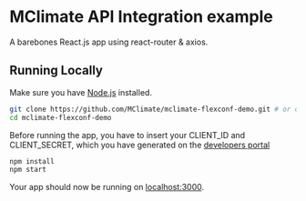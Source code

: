 # MClimate API Integration example

A barebones React.js app using react-router & axios.

## Running Locally

Make sure you have [Node.js](http://nodejs.org/) installed.

```sh
git clone https://github.com/MClimate/mclimate-flexconf-demo.git # or clone your own fork
cd mclimate-flexconf-demo
```

Before running the app, you have to insert your CLIENT_ID and CLIENT_SECRET, which you have generated on the [developers portal](http://developers.seemelissa.com/)

```sh
npm install
npm start
```

Your app should now be running on [localhost:3000](http://localhost:3000/).
